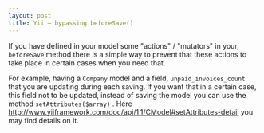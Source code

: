 ```yaml
---
layout: post
title: Yii — bypassing beforeSave()
---
```


If you have defined in your model some "actions" / "mutators" in your, `beforeSave` method there is a simple way to prevent that these actions to take place in certain cases when you need that.

For example, having a `Company` model and a field, `unpaid_invoices_count` that you are updating during each saving. If you want that in a certain case, this field not to be updated, instead of saving the model you can use the method `setAttributes($array)` . Here <http://www.yiiframework.com/doc/api/1.1/CModel#setAttributes-detail> you may find details on it.
